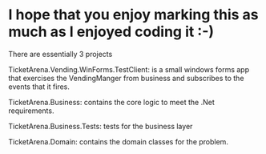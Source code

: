 # I hope that you enjoy marking this as much as I enjoyed coding it :-)

There are essentially 3 projects

TicketArena.Vending.WinForms.TestClient: is a small windows forms app that exercises the VendingManger from business and subscribes to the events that it fires.

TicketArena.Business: contains the core logic to meet the .Net requirements.

TicketArena.Business.Tests: tests for the business layer

TicketArena.Domain: contains the domain classes for the problem.
